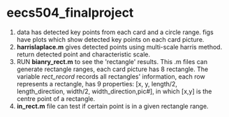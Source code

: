 # eecs504_finalproject
1. data has detected key points from each card and a circle range.
figs have plots which show detected key points on each card picture. 
2. **harrislaplace.m** gives detected points using multi-scale harris method. return detected point and characteristic
scale.
3. RUN **bianry_rect.m** to see the 'rectangle' results. This .m files can generate rectangle ranges, each card picture has 8 rectangle. The variable _rect_record_ records all rectangles' information, each row represents a rectangle, has 9 properties:
[x, y, length/2, length_direction, width/2, width_direction,pic#], in which [x,y] is the centre point of a rectangle.
4. **in_rect.m** file can test if certain point is in a given rectangle range.
